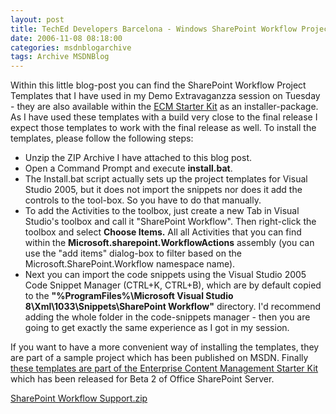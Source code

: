```yaml
---
layout: post
title: TechEd Developers Barcelona - Windows SharePoint Workflow Project Templates
date: 2006-11-08 08:18:00
categories: msdnblogarchive
tags: Archive MSDNBlog
---
```


Within this little blog-post you can find the SharePoint Workflow Project Templates that I have used in my Demo Extravaganzza session on Tuesday - they are also available within the [ECM Starter Kit](http://www.microsoft.com/downloads/details.aspx?familyid=38ca6b32-44be-4489-8526-f09c57cd13a5&displaylang=en) as an installer-package. As I have used these templates with a build very close to the final release I expect those templates to work with the final release as well. To install the templates, please follow the following steps:


* Unzip the ZIP Archive I have attached to this blog post.
* Open a Command Prompt and execute **install.bat**.
* The Install.bat script actually sets up the project templates for Visual Studio 2005, but it does not import the snippets nor does it add the controls to the tool-box. So you have to do that manually.
* To add the Activities to the toolbox, just create a new Tab in Visual Studio's toolbox and call it "SharePoint Workflow". Then right-click the toolbox and select **Choose Items.** All all Activities that you can find within the **Microsoft.sharepoint.WorkflowActions** assembly (you can use the "add items" dialog-box to filter based on the Microsoft.SharePoint.Workflow namespace name).
* Next you can import the code snippets using the Visual Studio 2005 Code Snippet Manager (CTRL+K, CTRL+B), which are by default copied to the **"%ProgramFiles%\Microsoft Visual Studio 8\Xml\1033\Snippets\SharePoint Workflow"** directory. I'd recommend adding the whole folder in the code-snippets manager - then you are going to get exactly the same experience as I got in my session.


If you want to have a more convenient way of installing the templates, they are part of a sample project which has been published on MSDN. Finally [these templates are part of the Enterprise Content Management Starter Kit](http://www.microsoft.com/downloads/details.aspx?familyid=38ca6b32-44be-4489-8526-f09c57cd13a5&displaylang=en) which has been released for Beta 2 of Office SharePoint Server.


[SharePoint Workflow Support.zip](https://github.com/mszcool/oldmsdnblogarchive/blob/master/media/MSDNBlogsFS/prod.evol.blogs.msdn.com/CommunityServer.Components.PostAttachments/00/01/03/50/29/SharePoint%2520Workflow%2520Support.zip?raw=true)


